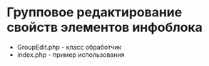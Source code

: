 # Групповое редактирование свойств элементов инфоблока

- GroupEdit.php - класс обработчик
- index.php - пример использования
